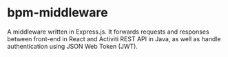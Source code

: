 # bpm-middleware

A middleware written in Express.js. It forwards requests and responses between front-end in React and Activiti REST API in Java, as well as handle authentication using JSON Web Token (JWT). 